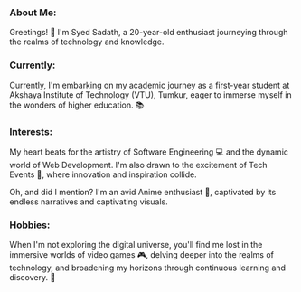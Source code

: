 ### About Me:
Greetings! 🌟 I'm Syed Sadath, a 20-year-old enthusiast journeying through the realms of technology and knowledge.

### Currently:
Currently, I'm embarking on my academic journey as a first-year student at Akshaya Institute of Technology (VTU), Tumkur, eager to immerse myself in the wonders of higher education. 📚

### Interests:
My heart beats for the artistry of Software Engineering 💻 and the dynamic world of Web Development. I'm also drawn to the excitement of Tech Events 🚀, where innovation and inspiration collide.     
 
  Oh, and did I mention? I'm an avid Anime enthusiast 🎌, captivated by its endless narratives and captivating visuals.

### Hobbies:
When I'm not exploring the digital universe, you'll find me lost in the immersive worlds of video games 🎮, delving deeper into the realms of technology, and broadening my horizons through continuous learning and discovery. 🚀
